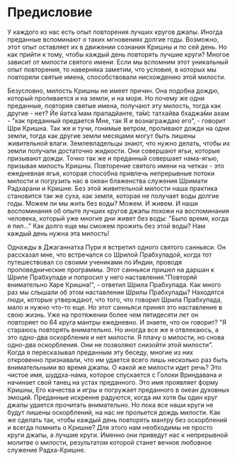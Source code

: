 # Предисловие

У каждого из нас есть опыт повторения лучших кругов джапы. Иногда преданные вспоминают о таких мгновениях долгие годы. Возможно, этот опыт оставляет их в движении сознания Кришны и по сей день. Но как прийти к тому, чтобы каждый день повторять лучшие круги? Многое зависит от милости святого имени. Если мы вспомним этот уникальный опыт повторения, то наверняка заметим, что условия, в которых мы повторяли святые имена, способствовали нисхождению этой милости.

Безусловно, милость Кришны не имеет причин. Она подобна дождю, который проливается и на земли, и на моря. Но почему же одни преданные, повторяя святые имена, получают эту милость, тогда как другие - нет? Йе йатха̄ мам прападйанте, та̄м̇с татхайва бхаджа̄ми ахам - "как преданный предается Мне, так Я и вознаграждаю его", - говорит Шри Кришна. Так же и тучи, гонимые ветром, проливают дожди на одни земли, тогда как другие земли месяцами могут быть лишены живительной влаги. Землевладельцы знают, что нужно делать, чтобы их земли получали достаточно жидкости. Они совершают ягьи, которые призывают дожди. Точно так же и преданный совершает нама-ягью, призывая милость Кришны. Повторение святого имени на четках - это ежедневная ягья, которая способна привлечь непрерывные потоки милости и погрузить нас в океан блаженства служения Шримати Радхарани и Кришне. Без этой живительной милости наша практика становится так же суха, как земля, которая не получает воды долгие годы. Можем ли мы жить без воды? Можем. И живем. И наши воспоминания об опыте лучших кругов джапы похожи на воспоминания человека, который уже многие дни живет без воды: "Было время, когда я пил..." Как долго еще мы сможем прожить без этой воды? Нам каждый день нужна эта милость!

Однажды в Джаганнатха Пури я встретил одного святого санньяси. Он рассказал мне, что встречался со Шрилой Прабхупадой, когда тот путешествовал со своими учениками по Индии, проводя проповеднические программы. Этот санньяси пришел на даршан к Шриле Прабхупаде и попросил у него наставления."Повторяй внимательно Харе Кришна!", - ответил Шрила Прабхупада. Как много раз мы слышали об этом наставлении Шрилы Прабхупады? Находятся люди, которые утверждают, что того, что говорил Шрила Прабхупада, мало и нужно что-то еще. Но этот санньяси принял это наставление в свою жизнь. Уже на протяжении более чем пятидесяти лет он повторяет по 64 круга мантры ежедневно. И знаете, что он говорит? "Я стараюсь повторять внимательно. Но иногда все же я отвлекаюсь, а это одно-два оскорбления и нет милости. Я плачу о милости, но снова одно-два оскорбления. Они не позволяют снизойти этой милости". Когда я пересказывал преданным эту беседу, многие из них откровенно признавали, что им удается всего лишь несколько раз быть внимательными во время джапы. О какой же милости идет речь? Это чистое имя, шуддха-нама, которое спускается с Голоки Вриндавана и начинает свой танец на устах преданного. Это имя проявляет форму Кришны, Его качества и игры и погружает преданного в океан духовных эмоций. Преданные искренне радуются, когда им хотя бы один круг джапы удается прочитать внимательно. Но пока все наши круги не будут лишены оскорблений, на нас не прольется дождь милости. Как же сделать так, чтобы каждый день повторять мантру без оскорблений и всегда помнить о Кришне? Для этого нам необходимы не просто круги джапы, а лучшие круги. Именно они приведут нас к непрерывной молитве о милости, результатом которой станет вечное любовное служение Радха-Кришне.

